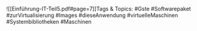 
![[Einführung-IT-Teil5.pdf#page=7]]Tags & Topics:
   #Gste
   #Softwarepaket
   #zurVirtualisierung
   #Images
   #dieseAnwendung
   #virtuelleMaschinen
   #Systembibliotheken
   #Maschinen